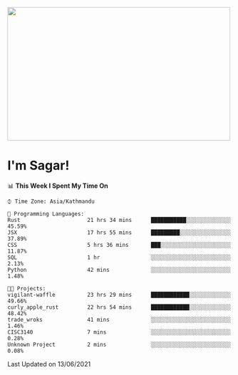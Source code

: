 
<img src="https://media.giphy.com/media/3ornk57KwDXf81rjWM/giphy.gif" width="500" height="300" frameBorder="0" class="giphy-embed" allowFullScreen></img>

#   I'm Sagar!

<!--START_SECTION:waka-->
📊 **This Week I Spent My Time On** 

```text
⌚︎ Time Zone: Asia/Kathmandu

💬 Programming Languages: 
Rust                     21 hrs 34 mins      ███████████░░░░░░░░░░░░░░   45.59% 
JSX                      17 hrs 55 mins      █████████░░░░░░░░░░░░░░░░   37.89% 
CSS                      5 hrs 36 mins       ███░░░░░░░░░░░░░░░░░░░░░░   11.87% 
SQL                      1 hr                ░░░░░░░░░░░░░░░░░░░░░░░░░   2.13% 
Python                   42 mins             ░░░░░░░░░░░░░░░░░░░░░░░░░   1.48%

🐱‍💻 Projects: 
vigilant-waffle          23 hrs 29 mins      ████████████░░░░░░░░░░░░░   49.66% 
curly_apple_rust         22 hrs 54 mins      ████████████░░░░░░░░░░░░░   48.42% 
trade_wroks              41 mins             ░░░░░░░░░░░░░░░░░░░░░░░░░   1.46% 
CISC3140                 7 mins              ░░░░░░░░░░░░░░░░░░░░░░░░░   0.28% 
Unknown Project          2 mins              ░░░░░░░░░░░░░░░░░░░░░░░░░   0.08%

```


 Last Updated on 13/06/2021
<!--END_SECTION:waka-->
